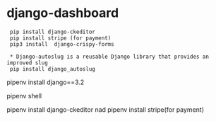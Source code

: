 # django-dashboard

     pip install django-ckeditor
     pip install stripe (for payment)
     pip3 install  django-crispy-forms
     
     * Django-autoslug is a reusable Django library that provides an improved slug 
     pip install django_autoslug


pipenv install django==3.2


pipenv shell

pipenv install django-ckeditor nad pipenv install stripe(for payment)
